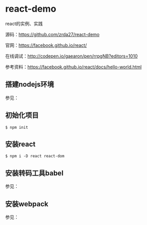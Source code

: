 # react-demo
react的实例、实践

源码：https://github.com/zrda27/react-demo

官网：https://facebook.github.io/react/

在线调试：http://codepen.io/gaearon/pen/rrpgNB?editors=1010

参考资料：https://facebook.github.io/react/docs/hello-world.html

## 搭建nodejs环境
参见：

## 初始化项目
```
$ npm init
```

## 安装react
```
$ npm i -D react react-dom
```

## 安装转码工具babel
参见：

## 安装webpack
参见：
